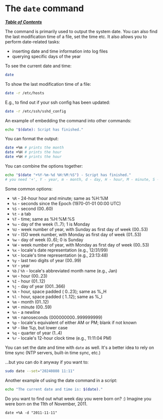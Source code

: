 # The `date` command

[***Table of Contents***](/README.md)

The command is primarily used to output the system date. You can also find the
last modification time of a file, set the time etc. It also allows you to
perform date-related tasks:
- inserting date and time information into log files
- querying specific days of the year

To see the current date and time:

```bash
date
```

To show the last modification time of a file:

```bash
date -r /etc/hosts
```

E.g., to find out if your ssh config has been updated:

```bash
date -r /etc/ssh/sshd_config
```

An example of embedding the command into other commands:

```bash
echo "$(date): Script has finished."
```

You can format the output: 

```bash
date +%m # prints the month
date +%H # prints the hour
date +%H # prints the hour
```

You can combine the options together:

```bash
echo "$(date "+%Y-%m-%d %H:%M:%S") - Script has finished."
# you need '+', Y - year, m - month, d - day, H - hour, M - minute, S - second
```

Some common options:
- `%R` - 24-hour hour and minute; same as %H:%M
- `%s` - seconds since the Epoch (1970-01-01 00:00 UTC)
- `%S` - second (00..60)
- `%t` - a tab
- `%T` - time; same as %H:%M:%S
- `%u` - day of the week (1..7); 1 is Monday
- `%U` - week number of year, with Sunday as first day of week (00..53)
- `%V` - ISO week number, with Monday as first day of week (01..53)
- `%w` - day of week (0..6); 0 is Sunday
- `%W` - week number of year, with Monday as first day of week (00..53)
- `%x` - locale's date representation (e.g., 12/31/99)
- `%X` - locale's time representation (e.g., 23:13:48)
- `%y` - last two digits of year (00..99)
- `%Y` - year
- `%b` / `%h` - locale's abbreviated month name (e.g., Jan)
- `%H` - hour (00..23)
- `%I` - hour (01..12)
- `%j` - day of year (001..366)
- `%k` - hour, space padded ( 0..23); same as %_H
- `%l` - hour, space padded ( 1..12); same as %_I
- `%m` - month (01..12)
- `%M` - minute (00..59)
- `%n` - a newline
- `%N` - nanoseconds (000000000..999999999)
- `%p` - locale's equivalent of either AM or PM; blank if not known
- `%P` - like %p, but lower case
- `%q` - quarter of year (1..4)
- `%r` - locale's 12-hour clock time (e.g., 11:11:04 PM)

You can set the date and time with `date` as well. It's a better idea to rely
on time sync (NTP servers, built-in time sync, etc.)

...but you can do it anyway if you want to:

```bash
sudo date --set="20240808 11:11"
```

Another example of using the date command in a script:

```bash
echo "The current date and time is: $(date)."
```

Do you want to find out what week day you were born on? :)
Imagine you were born on the 11th of November, 2011.

```
date +%A -d "2011-11-11"
```

